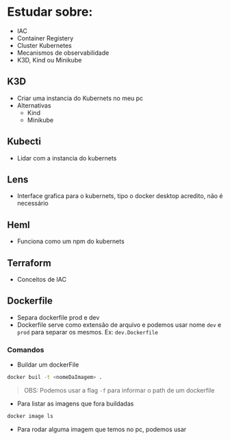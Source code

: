# Estudar sobre: 
- IAC
- Container Registery 
- Cluster Kubernetes
- Mecanismos de observabilidade 
- K3D, Kind ou Minikube


## K3D 
- Criar uma instancia do Kubernets no meu pc
- Alternativas
	- Kind
	- Minikube
## Kubecti 
- Lidar com a instancia do kubernets 
## Lens
- Interface grafica para o kubernets, tipo o docker desktop acredito, não é necessário
## Heml 
- Funciona como um npm do kubernets
## Terraform 
- Conceitos de IAC

## Dockerfile
- Separa dockerfile prod e dev
- Dockerfile serve como extensão de arquivo e podemos usar nome `dev` e `prod` para separar os mesmos.  Ex: `dev.Dockerfile`
### Comandos 

- Buildar um dockerFile
```bash
docker buil -t <nomeDaImagem> .
```
> OBS: Podemos usar a flag `-f` para informar o path de um dockerfile 

- Para listar as imagens que fora buildadas 
```bash
docker image ls
```

- Para rodar alguma imagem que temos no pc, podemos usar 
```
```